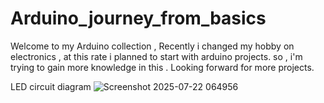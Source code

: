 # Arduino_journey_from_basics
Welcome to my Arduino collection , Recently i changed my hobby on electronics , at this rate i planned to start with arduino projects.
so , i'm trying to gain more knowledge in this . Looking forward for more projects.



LED circuit diagram  ![Screenshot 2025-07-22 064956](https://github.com/user-attachments/assets/9d517d9b-4866-4fa3-b495-9ff6c6a4a109)

